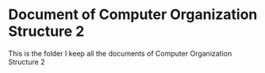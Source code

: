 # Document of Computer Organization Structure 2
This is the folder I keep all the documents of Computer Organization Structure 2
